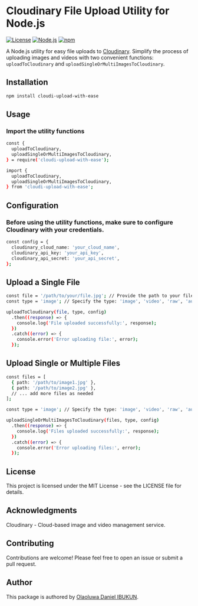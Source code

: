 # Cloudinary File Upload Utility for Node.js

[![License](https://img.shields.io/badge/license-MIT-blue.svg)](https://opensource.org/licenses/MIT) [![Node.js](https://img.shields.io/badge/node-%3E%3D%2012-brightgreen.svg)](https://nodejs.org/)
[![npm](https://img.shields.io/npm/v/cloudinary-upload-util.svg)](https://www.npmjs.com/package/cloudinary-upload-util)

A Node.js utility for easy file uploads to [Cloudinary](https://cloudinary.com/). Simplify the process of uploading images and videos with two convenient functions: `uploadToCloudinary` and
`uploadSingleOrMultiImagesToCloudinary`.

## Installation

```bash
npm install cloudi-upload-with-ease
```

## Usage

### Import the utility functions

```bash
const {
  uploadToCloudinary,
  uploadSingleOrMultiImagesToCloudinary,
} = require('cloudi-upload-with-ease');
```

```bash
import {
  uploadToCloudinary,
  uploadSingleOrMultiImagesToCloudinary,
} from 'cloudi-upload-with-ease';
```

## Configuration

### Before using the utility functions, make sure to configure Cloudinary with your credentials.

```bash
const config = {
  cloudinary_cloud_name: 'your_cloud_name',
  cloudinary_api_key: 'your_api_key',
  cloudinary_api_secret: 'your_api_secret',
};
```

## Upload a Single File

```bash
const file = '/path/to/your/file.jpg'; // Provide the path to your file
const type = 'image'; // Specify the type: 'image', 'video', 'raw', 'auto', etc.

uploadToCloudinary(file, type, config)
  .then((response) => {
    console.log('File uploaded successfully:', response);
  })
  .catch((error) => {
    console.error('Error uploading file:', error);
  });
```

## Upload Single or Multiple Files

```bash
const files = [
  { path: '/path/to/image1.jpg' },
  { path: '/path/to/image2.jpg' },
  // ... add more files as needed
];

const type = 'image'; // Specify the type: 'image', 'video', 'raw', 'auto', etc.

uploadSingleOrMultiImagesToCloudinary(files, type, config)
  .then((response) => {
    console.log('Files uploaded successfully:', response);
  })
  .catch((error) => {
    console.error('Error uploading files:', error);
  });

```

## License

This project is licensed under the MIT License - see the LICENSE file for details.

## Acknowledgments

Cloudinary - Cloud-based image and video management service.

## Contributing

Contributions are welcome! Please feel free to open an issue or submit a pull request.

## Author

This package is authored by [Olaoluwa Daniel IBUKUN](https://github.com/Olaoluwa402).
